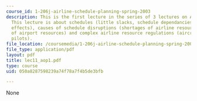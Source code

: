 ```yaml
---
course_id: 1-206j-airline-schedule-planning-spring-2003
description: This is the first lecture in the series of 3 lectures on Airline Operations.
  This lecture is about schedules (little slacks, schedule dependancies, delay chain
  effects), causes of schedule disruptions (shortages of airline resources, shortages
  of airport resources) and complex airline resource regulations (aircraft maintenance,
  pilots).
file_location: /coursemedia/1-206j-airline-schedule-planning-spring-2003/050a8287598239a74f78a7f4b5de3bfb_lec11_aop1.pdf
file_type: application/pdf
layout: pdf
title: lec11_aop1.pdf
type: course
uid: 050a8287598239a74f78a7f4b5de3bfb

---
```

None
